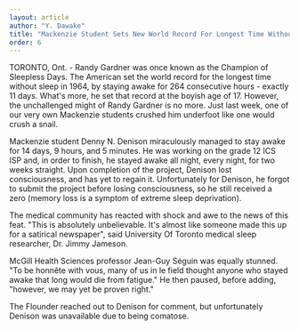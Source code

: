 ```yaml
---
layout: article
author: "Y. Dawake"
title: "Mackenzie Student Sets New World Record For Longest Time Without Sleep"
order: 6
---
```


TORONTO, Ont. - Randy Gardner was once known as the Champion of Sleepless Days. The American set the world record for the longest time without sleep in 1964, by staying awake for 264 consecutive hours - exactly 11 days. What's more, he set that record at the boyish age of 17. However, the unchallenged might of Randy Gardner is no more. Just last week, one of our very own Mackenzie students crushed him underfoot like one would crush a snail.

Mackenzie student Denny N. Denison miraculously managed to stay awake for 14 days, 9 hours, and 5 minutes. He was working on the grade 12 ICS ISP and, in order to finish, he stayed awake all night, every night, for two weeks straight. Upon completion of the project, Denison lost consciousness, and has yet to regain it. Unfortunately for Denison, he forgot to submit the project before losing consciousness, so he still received a zero (memory loss is a symptom of extreme sleep deprivation).

The medical community has reacted with shock and awe to the news of this feat. "This is absolutely unbelievable. It's almost like someone made this up for a satirical newspaper", said University Of Toronto medical sleep researcher, Dr. Jimmy Jameson.

McGill Health Sciences professor Jean-Guy Séguin was equally stunned. "To be honnête with vous, many of us in le field thought anyone who stayed awake that long would die from fatigue." He then paused, before adding, "however, we may yet be proven right."

The Flounder reached out to Denison for comment, but unfortunately Denison was unavailable due to being comatose.
